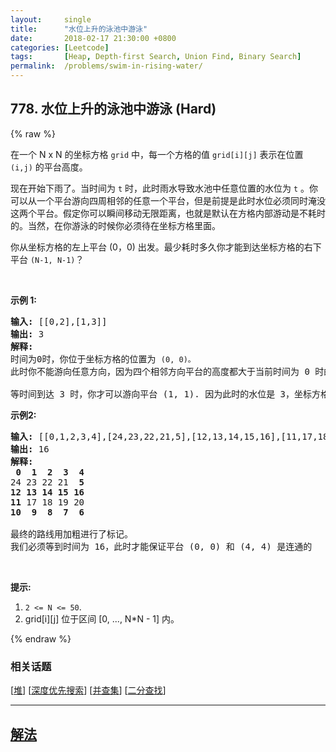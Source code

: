 ```yaml
---
layout:     single
title:      "水位上升的泳池中游泳"
date:       2018-02-17 21:30:00 +0800
categories: [Leetcode]
tags:       [Heap, Depth-first Search, Union Find, Binary Search]
permalink:  /problems/swim-in-rising-water/
---
```


## 778. 水位上升的泳池中游泳 (Hard)

{% raw %}

<p>在一个 N x N 的坐标方格&nbsp;<code>grid</code> 中，每一个方格的值 <code>grid[i][j]</code> 表示在位置 <code>(i,j)</code> 的平台高度。</p>

<p>现在开始下雨了。当时间为&nbsp;<code>t</code>&nbsp;时，此时雨水导致水池中任意位置的水位为&nbsp;<code>t</code>&nbsp;。你可以从一个平台游向四周相邻的任意一个平台，但是前提是此时水位必须同时淹没这两个平台。假定你可以瞬间移动无限距离，也就是默认在方格内部游动是不耗时的。当然，在你游泳的时候你必须待在坐标方格里面。</p>

<p>你从坐标方格的左上平台 (0，0) 出发。最少耗时多久你才能到达坐标方格的右下平台&nbsp;<code>(N-1, N-1)</code>？</p>

<p>&nbsp;</p>

<p><strong>示例 1:</strong></p>

<pre><strong>输入:</strong> [[0,2],[1,3]]
<strong>输出:</strong> 3
<strong>解释:</strong>
时间为0时，你位于坐标方格的位置为 <code>(0, 0)。</code>
此时你不能游向任意方向，因为四个相邻方向平台的高度都大于当前时间为 0 时的水位。

等时间到达 3 时，你才可以游向平台 (1, 1). 因为此时的水位是 3，坐标方格中的平台没有比水位 3 更高的，所以你可以游向坐标方格中的任意位置
</pre>

<p><strong>示例2:</strong></p>

<pre><strong>输入:</strong> [[0,1,2,3,4],[24,23,22,21,5],[12,13,14,15,16],[11,17,18,19,20],[10,9,8,7,6]]
<strong>输出:</strong> 16
<strong>解释:</strong>
<strong> 0  1  2  3  4</strong>
24 23 22 21  <strong>5</strong>
<strong>12 13 14 15 16</strong>
<strong>11</strong> 17 18 19 20
<strong>10  9  8  7  6</strong>

最终的路线用加粗进行了标记。
我们必须等到时间为 16，此时才能保证平台 (0, 0) 和 (4, 4) 是连通的
</pre>

<p>&nbsp;</p>

<p><strong>提示:</strong></p>

<ol>
	<li><code>2 &lt;= N &lt;= 50</code>.</li>
	<li>grid[i][j] 位于区间 [0, ..., N*N - 1] 内。</li>
</ol>

{% endraw %}

### 相关话题
  [[堆](https://github.com/openset/leetcode/tree/master/tag/heap/README.md)]
  [[深度优先搜索](https://github.com/openset/leetcode/tree/master/tag/depth-first-search/README.md)]
  [[并查集](https://github.com/openset/leetcode/tree/master/tag/union-find/README.md)]
  [[二分查找](https://github.com/openset/leetcode/tree/master/tag/binary-search/README.md)]

---

## [解法](https://github.com/openset/leetcode/tree/master/problems/swim-in-rising-water)
